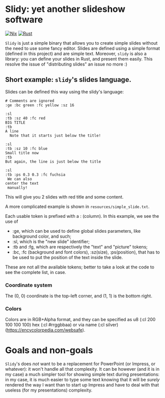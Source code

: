# Slidy: yet another slideshow software

[![Nix](https://github.com/Dav1d23/slidy/actions/workflows/nix.yml/badge.svg?branch=main)](https://github.com/Dav1d23/slidy/actions/workflows/nix.yml)
[![Rust](https://github.com/Dav1d23/slidy/actions/workflows/rust.yml/badge.svg?branch=main)](https://github.com/Dav1d23/slidy/actions/workflows/rust.yml)

`Slidy` is just a simple binary that allows you to create simple slides without
the need to use some fancy editor. Slides are defined using a simple format
(defined in this project) and are simple text.
Moreover, `slidy` is also a library: you can define your slides in Rust, and
present them easily. This resolve the issue of "distributing slides" an issue
no more :)

## Short example: `slidy`'s slides language.

Slides can be defined this way using the slidy's language:

```text
# Comments are ignored
:ge :bc green :fc yellow :sz 16

:sl
:tb :sz 40 :fc red
BIG TITLE
:tb
A line
  Note that it starts just below the title!

:sl
:tb :sz 10 :fc blue
Small title now
:tb
But again, the line is just below the title

:sl
:tb :ps 0.3 0.3 :fc fuchsia
 We can also
center the text
 manually!
```

This will give you 2 slides with red title and some content.


A more complicated example is shown in `resources/simple_slide.txt`.

Each usable token is prefixed with a : (column). In this example, we see the
use of
- :ge, which can be used to define global slides parameters, like background
  color, and such;
- :sl, which is the "new slide" identifier;
- :tb and :fg, which are respectively the "text" and "picture" tokens;
- :bc, :fc (background and font colors), :sz(size), :ps(position), that has to be used to put
  the position of the text inside the slide.
  
These are not all the available tokens; better to take a look at the code to
see the complete list, in case.

### Coordinate system
The (0, 0) coordinate is the top-left corner, and (1, 1) is the bottom
right.

### Colors
Colors are in RGB+Alpha format, and they can be specified as u8 (:cl 200 100
100 100) hex (:cl #rrggbbaa) or via name (:cl silver)
(https://encycolorpedia.com/websafe).

# Goals and non-goals
`Slidy`'s does _not_ want to be a replacement for PowerPoint (or Impress, or
whatever): it won't handle all that complexity.
It can be however (and it is in my case) a much simpler tool for showing simple
text during presentations: in my case, it is much easier to type some text
knowing that it will be _surely_ rendered the way I want than to start up
Impress and have to deal with that useless (for my presentations) complexity.
